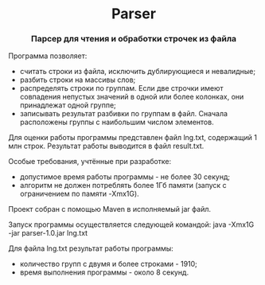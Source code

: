 <h1 align="center">Parser</h1>

<h3 align="center">Парсер для чтения и обработки строчек из файла</h3>

Программа позволяет:
- считать строки из файла, исключить дублирующиеся и невалидные;
- разбить строки на массивы слов;
- распределять строки по группам. Если две строчки имеют совпадения непустых значений в одной или более колонках, они принадлежат одной группе;
- записывать результат разбивки по группам в файл. Сначала расположены группы с наибольшим числом элементов.

Для оценки работы программы представлен файл lng.txt, содержащий 1 млн строк.
Результат работы выводится в файл result.txt.

Особые требования, учтённые при разработке:
- допустимое время работы программы - не более 30 секунд;
- алгоритм не должен потреблять более 1Гб памяти (запуск с ограничением по памяти -Xmx1G).

Проект собран с помощью Maven в исполняемый jar файл.

Запуск программы осуществляется следующей командой: java -Xmx1G -jar parser-1.0.jar lng.txt

Для файла lng.txt результат работы программы:
- количество групп с двумя и более строками - 1910;
- время выполнения программы - около 8 секунд.